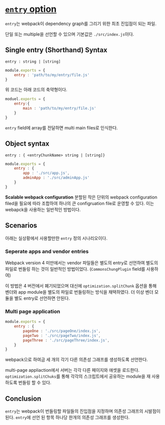 # [`entry` option](https://webpack.js.org/concepts/entry-points/)

`entry`는 webpack이 dependency graph를 그리기 위한 최초 진입점이 되는 파일.

단일 또는 multiple을 선언할 수 있으며 기본값은 `./src/index.js`이다.

## Single entry (Shorthand) Syntax
`entry : string | [string]`

```javascript
module.exports = {
    entry : 'path/to/my/entry/file.js'
}
```
위 코드는 아래 코드의 축약형이다.
```javascript
moduel.exports = {
    entry:{
        main : 'path/to/my/entry/file.js'
    }
}
```

`entry` field에 array를 전달하면 multi main files로 인식한다.

## Object syntax
`entry : { <entryChunkName> string | [string]}`

```js
module.exports = {
    entry : {
        app : './src/app.js',
        adminApp : './src/adminApp.js'
    }
}
```

**Scalable webpack configuration** 분할된 작은 단위의 webpack configuration filed을 필요에 따라 조합하여 하나의 큰 configruation file로 운영할 수 있다. 이는 webapck을 사용하는 일반적인 방법이다.

## Scenarios
아래는 실상황에서 사용할만한 `entry` 정의 시나리오이다.

### Seperate apps and vendor entries
Webpack version 4 미만에서는 vendor 파일들은 별도의 entry로 선언하여 별도의 파일로 번들링 하는 것이 일반적인 방법이었다. (`CommonsChungPlugin` field를 사용하여)

이 방법은 4 버전에서 폐기되었으며 대신에 `optimization.splitChunk` 옵션을 통해 벤더와 app module을 별도의 파일로 번들링하는 방식을 채택하였다. 더 이상 벤더 모듈을 별도 entry로 선언하면 안된다.

### Multi page application
```js
module.exports = {
    entry : {
        pageOne : './src/pageOne/index.js',
        pageTwo : './src/pageTwo/index.js',
        pageThree : './src/pageThree/index.js',
    }
}
```
webpack으로 하여금 세 개의 각기 다른 의존성 그래프를 생성하도록 선언한다.

multi-page appliaction에서 서버는 각각 다른 페이지와 애셋을 로드한다. `optimization.splitChuks`를 통해 각각의 스크립트에서 공유하는 module을 재 사용하도록 번들링 할 수 있다.

## Conclusion
`entry`는 webpack이 번들링할 파일들의 진입점을 지정하며 의존성 그래프의 시발점이 된다. `entry`에 선언 된 항목 하나당 한개의 의존성 그래프를 생성한다.